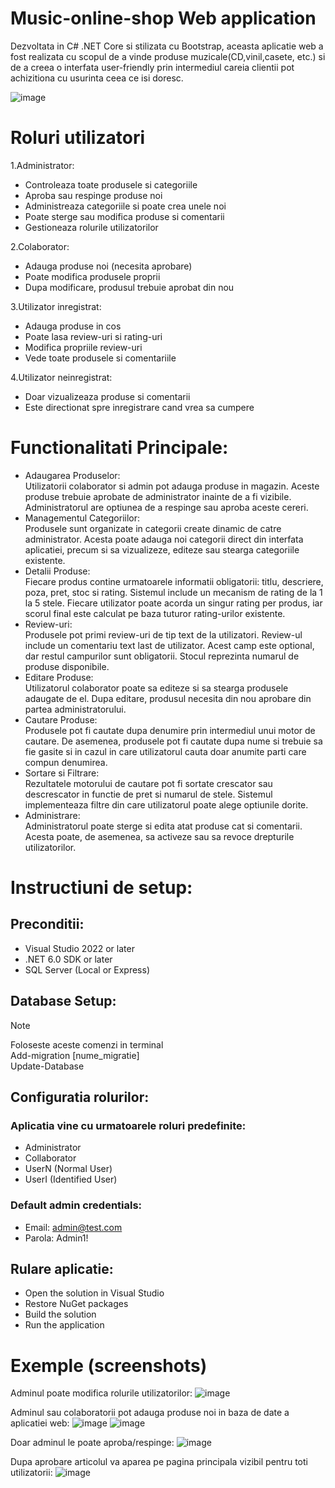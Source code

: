 # Music-online-shop Web application
Dezvoltata in C# .NET Core si stilizata cu Bootstrap, 
aceasta aplicatie web a fost realizata cu scopul de a vinde produse muzicale(CD,vinil,casete, etc.) si
de a creea o interfata user-friendly prin intermediul careia clientii pot achizitiona cu usurinta ceea ce isi doresc.

![image](https://github.com/user-attachments/assets/403344d6-48d3-4f11-a455-cff606e71e6b)

# Roluri utilizatori

1.Administrator:
* Controleaza toate produsele si categoriile
* Aproba sau respinge produse noi
* Administreaza categoriile si poate crea unele noi
* Poate sterge sau modifica produse si comentarii
* Gestioneaza rolurile utilizatorilor

2.Colaborator:
* Adauga produse noi (necesita aprobare)
* Poate modifica produsele proprii
* Dupa modificare, produsul trebuie aprobat din nou

3.Utilizator inregistrat:
* Adauga produse in cos
* Poate lasa review-uri si rating-uri
* Modifica propriile review-uri
* Vede toate produsele si comentariile

4.Utilizator neinregistrat:
* Doar vizualizeaza produse si comentarii
* Este directionat spre inregistrare cand vrea sa cumpere

# Functionalitati Principale:

* Adaugarea Produselor:<br />
Utilizatorii colaborator si admin pot adauga produse in magazin. Aceste produse trebuie aprobate de administrator inainte de a fi vizibile. Administratorul are optiunea de a respinge sau aproba aceste cereri.
* Managementul Categoriilor:<br />
Produsele sunt organizate in categorii create dinamic de catre administrator. Acesta poate adauga noi categorii direct din interfata aplicatiei, precum si sa vizualizeze, editeze sau stearga categoriile existente.
* Detalii Produse:<br />
Fiecare produs contine urmatoarele informatii obligatorii: titlu, descriere, poza, pret, stoc si rating. Sistemul include un mecanism de rating de la 1 la 5 stele. Fiecare utilizator poate acorda un singur rating per produs, iar scorul final este calculat pe baza tuturor rating-urilor existente.
* Review-uri:<br />
Produsele pot primi review-uri de tip text de la utilizatori. Review-ul include un comentariu text last de utilizator. Acest camp este optional, dar restul campurilor sunt obligatorii. Stocul reprezinta numarul de produse disponibile.
* Editare Produse:<br />
Utilizatorul colaborator poate sa editeze si sa stearga produsele adaugate de el. Dupa editare, produsul necesita din nou aprobare din partea administratorului.
* Cautare Produse:<br />
Produsele pot fi cautate dupa denumire prin intermediul unui motor de cautare. De asemenea, produsele pot fi cautate dupa nume si trebuie sa fie gasite si in cazul in care utilizatorul cauta doar anumite parti care compun denumirea.
* Sortare si Filtrare:<br />
Rezultatele motorului de cautare pot fi sortate crescator sau descrescator in functie de pret si numarul de stele. Sistemul implementeaza filtre din care utilizatorul poate alege optiunile dorite.
* Administrare:<br />
Administratorul poate sterge si edita atat produse cat si comentarii. Acesta poate, de asemenea, sa activeze sau sa revoce drepturile utilizatorilor.

# Instructiuni de setup:
## Preconditii:
* Visual Studio 2022 or later<br>
* .NET 6.0 SDK or later<br>
* SQL Server (Local or Express)<br>
## Database Setup:
> [!NOTE]
> Foloseste aceste comenzi in terminal<br>
> Add-migration [nume_migratie]<br>
> Update-Database<br>
## Configuratia rolurilor:
### Aplicatia vine cu urmatoarele roluri predefinite:<br>
* Administrator<br>
* Collaborator<br>
* UserN (Normal User)<br>
* UserI (Identified User)<br>
### Default admin credentials:<br>
* Email: admin@test.com<br>
* Parola: Admin1!<br>
## Rulare aplicatie:
* Open the solution in Visual Studio<br>
* Restore NuGet packages<br>
* Build the solution<br>
* Run the application<br>

# Exemple (screenshots)
Adminul poate modifica rolurile utilizatorilor:
![image](https://github.com/user-attachments/assets/de318914-90b0-46f9-a4ee-5fb123ce9f25)

Adminul sau colaboratorii pot adauga produse noi in baza de date a aplicatiei web:
![image](https://github.com/user-attachments/assets/8647feaa-7571-4575-b30a-7b5b9744ab27)
![image](https://github.com/user-attachments/assets/93b8bdf5-1222-4e6f-b614-0ba8fc24119e)

Doar adminul le poate aproba/respinge:
![image](https://github.com/user-attachments/assets/69fd5a71-7e8c-44ad-8793-e4db208cf0ae)

Dupa aprobare articolul va aparea pe pagina principala vizibil pentru toti utilizatorii:
![image](https://github.com/user-attachments/assets/82d855d3-0a22-41fd-88de-0a814766bb3e)





 
